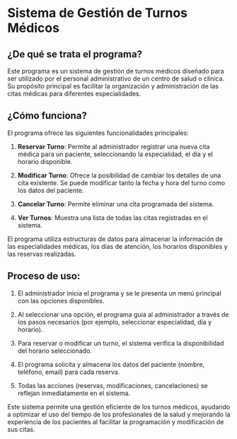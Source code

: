# Sistema de Gestión de Turnos Médicos

## ¿De qué se trata el programa?

Este programa es un sistema de gestión de turnos médicos diseñado para ser utilizado por el personal administrativo de un centro de salud o clínica. Su propósito principal es facilitar la organización y administración de las citas médicas para diferentes especialidades.

## ¿Cómo funciona?

El programa ofrece las siguientes funcionalidades principales:

1. **Reservar Turno**: Permite al administrador registrar una nueva cita médica para un paciente, seleccionando la especialidad, el día y el horario disponible.

2. **Modificar Turno**: Ofrece la posibilidad de cambiar los detalles de una cita existente. Se puede modificar tanto la fecha y hora del turno como los datos del paciente.

3. **Cancelar Turno**: Permite eliminar una cita programada del sistema.

4. **Ver Turnos**: Muestra una lista de todas las citas registradas en el sistema.

El programa utiliza estructuras de datos para almacenar la información de las especialidades médicas, los días de atención, los horarios disponibles y las reservas realizadas.

## Proceso de uso:

1. El administrador inicia el programa y se le presenta un menú principal con las opciones disponibles.

2. Al seleccionar una opción, el programa guía al administrador a través de los pasos necesarios (por ejemplo, seleccionar especialidad, día y horario).

3. Para reservar o modificar un turno, el sistema verifica la disponibilidad del horario seleccionado.

4. El programa solicita y almacena los datos del paciente (nombre, teléfono, email) para cada reserva.

5. Todas las acciones (reservas, modificaciones, cancelaciones) se reflejan inmediatamente en el sistema.

Este sistema permite una gestión eficiente de los turnos médicos, ayudando a optimizar el uso del tiempo de los profesionales de la salud y mejorando la experiencia de los pacientes al facilitar la programación y modificación de sus citas.